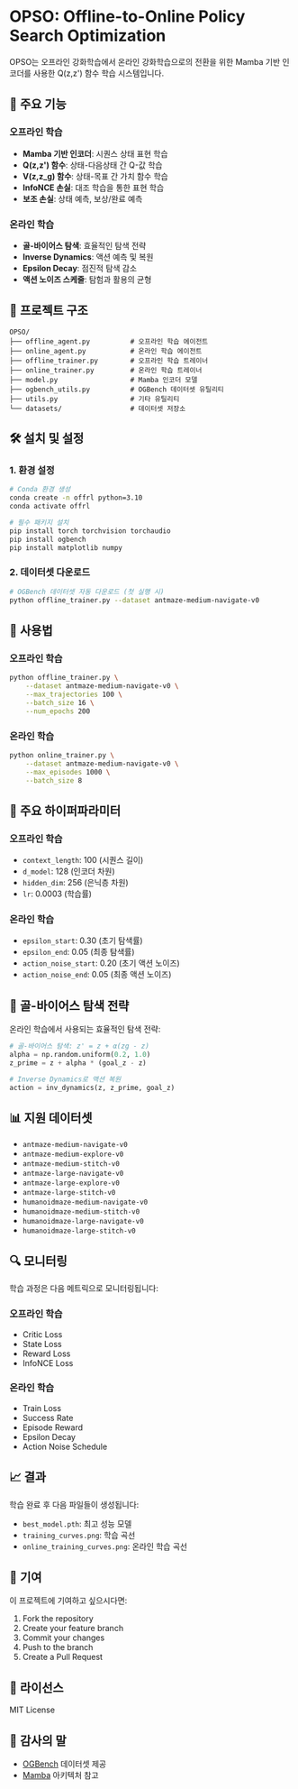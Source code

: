 # OPSO: Offline-to-Online Policy Search Optimization

OPSO는 오프라인 강화학습에서 온라인 강화학습으로의 전환을 위한 Mamba 기반 인코더를 사용한 Q(z,z') 함수 학습 시스템입니다.

## 🚀 주요 기능

### 오프라인 학습
- **Mamba 기반 인코더**: 시퀀스 상태 표현 학습
- **Q(z,z') 함수**: 상태-다음상태 간 Q-값 학습
- **V(z,z_g) 함수**: 상태-목표 간 가치 함수 학습
- **InfoNCE 손실**: 대조 학습을 통한 표현 학습
- **보조 손실**: 상태 예측, 보상/완료 예측

### 온라인 학습
- **골-바이어스 탐색**: 효율적인 탐색 전략
- **Inverse Dynamics**: 액션 예측 및 복원
- **Epsilon Decay**: 점진적 탐색 감소
- **액션 노이즈 스케줄**: 탐험과 활용의 균형

## 📁 프로젝트 구조

```
OPSO/
├── offline_agent.py          # 오프라인 학습 에이전트
├── online_agent.py           # 온라인 학습 에이전트
├── offline_trainer.py        # 오프라인 학습 트레이너
├── online_trainer.py         # 온라인 학습 트레이너
├── model.py                  # Mamba 인코더 모델
├── ogbench_utils.py          # OGBench 데이터셋 유틸리티
├── utils.py                  # 기타 유틸리티
└── datasets/                 # 데이터셋 저장소
```

## 🛠️ 설치 및 설정

### 1. 환경 설정
```bash
# Conda 환경 생성
conda create -n offrl python=3.10
conda activate offrl

# 필수 패키지 설치
pip install torch torchvision torchaudio
pip install ogbench
pip install matplotlib numpy
```

### 2. 데이터셋 다운로드
```bash
# OGBench 데이터셋 자동 다운로드 (첫 실행 시)
python offline_trainer.py --dataset antmaze-medium-navigate-v0
```

## 🎯 사용법

### 오프라인 학습
```bash
python offline_trainer.py \
    --dataset antmaze-medium-navigate-v0 \
    --max_trajectories 100 \
    --batch_size 16 \
    --num_epochs 200
```

### 온라인 학습
```bash
python online_trainer.py \
    --dataset antmaze-medium-navigate-v0 \
    --max_episodes 1000 \
    --batch_size 8
```

## 🔧 주요 하이퍼파라미터

### 오프라인 학습
- `context_length`: 100 (시퀀스 길이)
- `d_model`: 128 (인코더 차원)
- `hidden_dim`: 256 (은닉층 차원)
- `lr`: 0.0003 (학습률)

### 온라인 학습
- `epsilon_start`: 0.30 (초기 탐색률)
- `epsilon_end`: 0.05 (최종 탐색률)
- `action_noise_start`: 0.20 (초기 액션 노이즈)
- `action_noise_end`: 0.05 (최종 액션 노이즈)

## 🎨 골-바이어스 탐색 전략

온라인 학습에서 사용되는 효율적인 탐색 전략:

```python
# 골-바이어스 탐색: z' = z + α(zg - z)
alpha = np.random.uniform(0.2, 1.0)
z_prime = z + alpha * (goal_z - z)

# Inverse Dynamics로 액션 복원
action = inv_dynamics(z, z_prime, goal_z)
```

## 📊 지원 데이터셋

- `antmaze-medium-navigate-v0`
- `antmaze-medium-explore-v0`
- `antmaze-medium-stitch-v0`
- `antmaze-large-navigate-v0`
- `antmaze-large-explore-v0`
- `antmaze-large-stitch-v0`
- `humanoidmaze-medium-navigate-v0`
- `humanoidmaze-medium-stitch-v0`
- `humanoidmaze-large-navigate-v0`
- `humanoidmaze-large-stitch-v0`

## 🔍 모니터링

학습 과정은 다음 메트릭으로 모니터링됩니다:

### 오프라인 학습
- Critic Loss
- State Loss
- Reward Loss
- InfoNCE Loss

### 온라인 학습
- Train Loss
- Success Rate
- Episode Reward
- Epsilon Decay
- Action Noise Schedule

## 📈 결과

학습 완료 후 다음 파일들이 생성됩니다:
- `best_model.pth`: 최고 성능 모델
- `training_curves.png`: 학습 곡선
- `online_training_curves.png`: 온라인 학습 곡선

## 🤝 기여

이 프로젝트에 기여하고 싶으시다면:
1. Fork the repository
2. Create your feature branch
3. Commit your changes
4. Push to the branch
5. Create a Pull Request

## 📄 라이선스

MIT License

## 🙏 감사의 말

- [OGBench](https://github.com/ogbench/ogbench) 데이터셋 제공
- [Mamba](https://github.com/state-spaces/mamba) 아키텍처 참고
